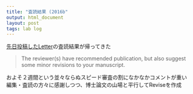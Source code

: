 ```yaml
---
title: "査読結果 (2016b"
output: html_document
layout: post
tags: lab log
---
```


[先日投稿したLetter](https://keachmurakami.github.io/2016/09/12/Pub2016b.html)の査読結果が帰ってきた  

> The reviewer(s) have recommended publication, but also suggest some minor revisions to your manuscript.  

およそ２週間という並々ならぬスピード審査の割になかなかコメントが重い  
編集・査読の方々に感謝しつつ、博士論文の山場と平行してReviseを作成  
